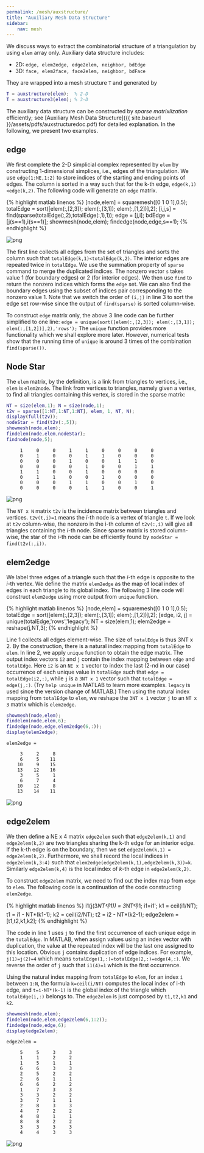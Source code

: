 ```yaml
---
permalink: /mesh/auxstructure/
title: "Auxiliary Mesh Data Structure"
sidebar:
    nav: mesh
---
```



We discuss ways to extract the combinatorial structure of a triangulation by using `elem` array only. Auxiliary data structure includes: 
- 2D: `edge, elem2edge, edge2elem, neighbor, bdEdge`
- 3D: `face, elem2face, face2elem, neighbor, bdFace`

They are wrapped into a mesh structure `T` and generated by
```matlab
T = auxstructure(elem);  % 2-D
T = auxstructure3(elem); % 3-D
```

The auxiliary data structure can be constructed by *sparse matrixlization* efficiently; see [Auxiliary Mesh Data Structure]({{ site.baseurl }}/assets/pdfs/auxstructuredoc.pdf) for detailed explanation. In the following, we present two examples.

## edge
We first complete the 2-D simplicial complex represented by `elem` by constructing 1-dimensional simplices, i.e., edges of the triangulation. We use `edge(1:NE,1:2)` to store indices of the starting and ending points of edges. The column is sorted in a way such that for the k-th edge, `edge(k,1)<edge(k,2)`. The following code will generate an `edge` matrix. 


{% highlight matlab linenos %}
[node,elem] = squaremesh([0 1 0 1],0.5);
totalEdge = sort([elem(:,[2,3]); elem(:,[3,1]); elem(:,[1,2])],2);
[i,j,s] = find(sparse(totalEdge(:,2),totalEdge(:,1),1));
edge = [j,i]; 
bdEdge = [j(s==1),i(s==1)];
showmesh(node,elem);
findedge(node,edge,s==1);
{% endhighlight %}

    
![png]({{site.baseurl}}/assets/images/mesh/auxstructuredoc_4_0.png)
    


The first line collects all edges from the set of triangles and sorts the column such that `totalEdge(k,1)<totalEdge(k,2)`. The interior edges are repeated twice in `totalEdge`. We use the summation property of `sparse` command to merge the duplicated indices. The nonzero vector `s` takes value 1 (for boundary edges) or 2 (for interior edges). We then use `find` to return the nonzero indices which forms the `edge` set. We can also find the boundary edges using the subset of indices pair corresponding to the nonzero value 1. Note that we switch the order of `(i,j)` in line 3 to sort the edge set row-wise since the output of `find(sparse)` is sorted column-wise. 

To construct `edge` matrix only, the above 3 line code can be further simplified to one line:
`edge = unique(sort([elem(:,[2,3]); elem(:,[3,1]); elem(:,[1,2])],2),'rows');`
The `unique` function provides more functionality which we shall explore more later. However, numerical tests show that the running time of `unique` is around 3 times of the combination `find(sparse())`. 

## Node Star

The `elem` matrix, by the definition, is a link from triangles to vertices, i.e., `elem` is `elem2node`. The link from vertices to triangles, namely given a vertex, to find all triangles containing this vertex, is stored in the sparse matrix:


```matlab
NT = size(elem,1); N = size(node,1);
t2v = sparse([1:NT,1:NT,1:NT], elem, 1, NT, N);
display(full(t2v));
nodeStar = find(t2v(:,5));
showmesh(node,elem);
findelem(node,elem,nodeStar);
findnode(node,5);
```

         1     0     0     1     1     0     0     0     0
         0     1     0     0     1     1     0     0     0
         0     0     0     1     0     0     1     1     0
         0     0     0     0     1     0     0     1     1
         1     1     0     0     1     0     0     0     0
         0     1     1     0     0     1     0     0     0
         0     0     0     1     1     0     0     1     0
         0     0     0     0     1     1     0     0     1
    



    
![png]({{site.baseurl}}/assets/images/mesh/auxstructuredoc_8_1.png)
    


The `NT x N` matrix `t2v` is the incidence matrix between triangles and vertices. `t2v(t,i)=1` means the $i$-th node is a vertex of triangle `t`. If we look at `t2v` column-wise, the nonzero in the i-th column of `t2v(:,i)` will give all triangles containing the $i$-th node. Since sparse matrix is stored column-wise, the star of the $i$-th node can be efficiently found by `nodeStar = find(t2v(:,i))`.

## elem2edge

We label three edges of a triangle such that the $i$-th edge is opposite to the $i$-th vertex. We define the matrix `elem2edge` as the map of local index of edges in each triangle to its global index. The following 3 line code will construct `elem2edge` using more output from `unique` function.


{% highlight matlab linenos %}
[node,elem] = squaremesh([0 1 0 1],0.5);
totalEdge = sort([elem(:,[2,3]); elem(:,[3,1]); elem(:,[1,2])],2);
[edge, i2, j] = unique(totalEdge,'rows','legacy');
NT = size(elem,1);
elem2edge = reshape(j,NT,3);
{% endhighlight %}

Line 1 collects all edges element-wise. The size of `totalEdge` is thus 3NT x 2. By the construction, there is a natural index mapping from `totalEdge` to `elem`. In line 2, we apply `unique` function to obtain the edge matrix. The output index vectors `i2` and `j` contain the index mapping between `edge` and `totalEdge`. Here `i2` is an `NE x 1` vector to index the last (2-nd in our case) occurrence of each unique value in `totalEdge` such that `edge = totalEdge(i2,:)`, while `j` is a `3NT x 1` vector such that `totalEdge = edge(j,:)`. (Try `help unique` in MATLAB to learn more examples. `legacy` is used since the version change of MATLAB.) Then using the natural index mapping from `totalEdge` to `elem`, we reshape the `3NT x 1` vector `j` to an `NT x 3` matrix which is `elem2edge`.


```matlab
showmesh(node,elem);
findelem(node,elem,6);
findedge(node,edge,elem2edge(6,:));
display(elem2edge);
```

    
    elem2edge =
    
         3     2     8
         6     5    11
        10     9    15
        13    12    16
         3     5     1
         6     7     4
        10    12     8
        13    14    11
    



![png]({{site.baseurl}}/assets/images/mesh/auxstructuredoc_13_1.png)
    


## edge2elem

We then define a NE x 4 matrix `edge2elem` such that `edge2elem(k,1)` and `edge2elem(k,2)` are two triangles sharing the k-th edge for an interior edge. If the k-th edge is on the boundary, then we set `edge2elem(k,1) = edge2elem(k,2)`. Furthermore, we shall record the local indices in `edge2elem(k,3:4)` such that `elem2edge(edge2elem(k,1),edge2elem(k,3))=k`. Similarly `edge2elem(k,4)` is the local index of $k$-th edge in `edge2elem(k,2)`. 

To construct `edge2elem` matrix, we need to find out the index map from `edge` to `elem`. The following code is a continuation of the code constructing `elem2edge`.


{% highlight matlab linenos %}
i1(j(3*NT:-1:1)) = 3*NT:-1:1; i1=i1';
k1 = ceil(i1/NT); t1 = i1 - NT*(k1-1);
k2 = ceil(i2/NT); t2 = i2 - NT*(k2-1);
edge2elem = [t1,t2,k1,k2];
{% endhighlight %}

The code in line 1 uses `j` to find the first occurrence of each unique edge in the `totalEdge`. In MATLAB, when assign values using an index vector with duplication, the value at the repeated index will be the last one assigned to this location. Obvious `j` contains duplication of edge indices. For example, `j(1)=j(2)=4` which means `totalEdge(1,:)=totalEdge(2,:)=edge(4,:)`. We reverse the order of `j` such that `i1(4)=1` which is the first occurrence.

Using the natural index mapping from `totalEdge` to `elem`, for an index `i` between `1:N`, the formula `k=ceil(i/NT)` computes the local index of i-th edge, and `t=i-NT*(k-1)` is the global index of the triangle which `totalEdge(i,:)` belongs to. The `edge2elem` is just composed by `t1,t2,k1` and `k2`.


```matlab
showmesh(node,elem);
findelem(node,elem,edge2elem(6,1:2));
findedge(node,edge,6);
display(edge2elem);
```

    
    edge2elem =
    
         5     5     3     3
         1     1     2     2
         1     5     1     1
         6     6     3     3
         2     5     2     2
         2     6     1     1
         6     6     2     2
         1     7     3     3
         3     3     2     2
         3     7     1     1
         2     8     3     3
         4     7     2     2
         4     8     1     1
         8     8     2     2
         3     3     3     3
         4     4     3     3
    



    

![png]({{site.baseurl}}/assets/images/mesh/auxstructuredoc_17_1.png)

